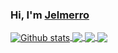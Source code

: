 ### Hi, I'm <a href="https://jelmerro.nl">Jelmerro</a>

<a href="https://github.com/Jelmerro?tab=repositories">
    <img align="center" src="https://github-readme-stats.vercel.app/api?username=jelmerro&show_icons=true" alt="Github stats" />
</a>
<a href="https://github.com/Jelmerro?tab=repositories">
    <img align="center" src="https://github-readme-stats.vercel.app/api/top-langs/?username=jelmerro&layout=compact&langs_count=10" />
</a>
<a href="https://github.com/Jelmerro/Vieb">
    <img align="center" src="https://github-readme-stats.vercel.app/api/pin/?username=jelmerro&repo=vieb&show_owner=true" />
</a>
<a href="https://github.com/Jelmerro/vimrc">
    <img align="center" src="https://github-readme-stats.vercel.app/api/pin/?username=jelmerro&repo=vimrc&show_owner=true" />
</a>
